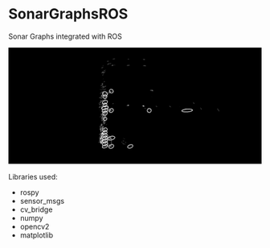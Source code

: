 # SonarGraphsROS
Sonar Graphs integrated with ROS

![alt text](graph.png)

Libraries used:
- rospy
- sensor_msgs
- cv_bridge
- numpy
- opencv2
- matplotlib
